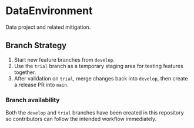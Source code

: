 # DataEnvironment

Data project and related mitigation.

## Branch Strategy

1. Start new feature branches from `develop`.
2. Use the `trial` branch as a temporary staging area for testing features together.
3. After validation on `trial`, merge changes back into `develop`, then create a release PR into `main`.

### Branch availability

Both the `develop` and `trial` branches have been created in this repository so contributors can follow the intended workflow immediately.
